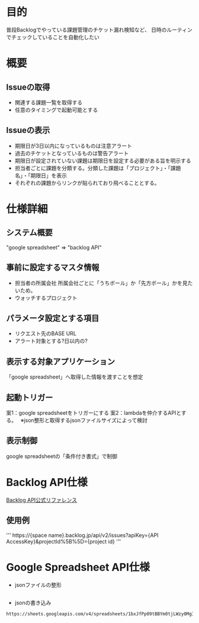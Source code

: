 # 目的
普段Backlogでやっている課題管理のチケット漏れ検知など、
日時のルーティンでチェックしていることを自動化したい

# 概要
## Issueの取得
- 関連する課題一覧を取得する
- 任意のタイミングで起動可能とする

## Issueの表示
- 期限日が3日以内になっているものは注意アラート
- 過去のチケットとなっているものは警告アラート
- 期限日が設定されていない課題は期限日を設定する必要がある旨を明示する
- 担当者ごとに課題を分類する。分類した課題は「プロジェクト」・「課題名」・「期限日」を表示
- それぞれの課題からリンクが貼られており飛べることとする。

# 仕様詳細
## システム概要
"google spreadsheet" => "backlog API"

## 事前に設定するマスタ情報
- 担当者の所属会社
所属会社ごとに「うちボール」か「先方ボール」かを見たいため。
- ウォッチするプロジェクト

## パラメータ設定とする項目
- リクエスト先のBASE URL
- アラート対象とする?日以内の?

## 表示する対象アプリケーション
「google spreadsheet」へ取得した情報を渡すことを想定

## 起動トリガー
案1：google spreadsheetをトリガーにする
案2：lambdaを仲介するAPIとする。　
※json整形と取得するjsonファイルサイズによって検討

## 表示制御
google spreadsheetの「条件付き書式」で制御

# Backlog API仕様
[Backlog API公式リファレンス](https://developer.nulab-inc.com/ja/docs/backlog/)

## 使用例
'''
https://{space name}.backlog.jp/api/v2/issues?apiKey={API AccessKey}&projectId%5B%5D={project id}
'''

# Google Spreadsheet API仕様
- jsonファイルの整形
```

```
- jsonの書き込み
```
https://sheets.googleapis.com/v4/spreadsheets/1bxJfPp09tBBYm0tjLWzy0MgInzWw_W1wtzwyEf8CTqM:batchUpdate
```
